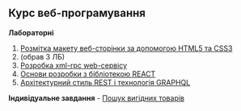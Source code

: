 ## Курс веб-програмування
**Лабораторні**
1. [Розмітка макету веб-сторінки за допомогою HTML5 та CSS3](lab1/docs/README.md)
2. (обрав 3 ЛБ)
3. [Pозробка xml-rpc web-сервісу](lab3/docs/README.md)
4. [Основи розробки з бібліотекою REACT](lab4/docs/README.md)
5. [Архітектурний стиль  REST і технологія GRAPHQL](lab5/docs/README.md)

**Індивідуальне завдання** - [Пошук вигідних товарів](ind/frontend/docs/README.md)
